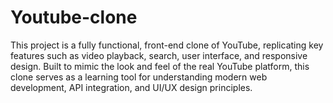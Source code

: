 # Youtube-clone
This project is a fully functional, front-end clone of YouTube, replicating key features such as video playback, search, user interface, and responsive design. Built to mimic the look and feel of the real YouTube platform, this clone serves as a learning tool for understanding modern web development, API integration, and UI/UX design principles.
